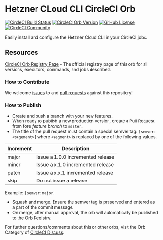 # Hetzner CLoud CLI CircleCI Orb

[![CircleCI Build Status](https://circleci.com/gh/irajtaghlidi/hcloud-cli-orb.svg?style=shield "CircleCI Build Status")](https://circleci.com/gh/irajtaghlidi/hcloud-cli-orb) [![CircleCI Orb Version](https://img.shields.io/badge/endpoint.svg?url=https://badges.circleci.io/orb/irajtaghlidi/hcloud-cli)](https://circleci.com/orbs/registry/orb/irajtaghlidi/hcloud-cli) [![GitHub License](https://img.shields.io/badge/license-MIT-lightgrey.svg)](https://raw.githubusercontent.com/irajtaghlidi/hcloud-cli-orb/master/LICENSE) [![CircleCI Community](https://img.shields.io/badge/community-CircleCI%20Discuss-343434.svg)](https://discuss.circleci.com/c/ecosystem/orbs)


Easily install and configure the Hetzner Cloud CLI in your CircleCI jobs.



## Resources

[CircleCI Orb Registry Page](https://circleci.com/orbs/registry/orb/irajtaghlidi/hcloud-cli-orb) - The official registry page of this orb for all versions, executors, commands, and jobs described.

### How to Contribute

We welcome [issues](https://github.com/irajtaghlidi/hcloud-cli-orb/issues) to and [pull requests](https://github.com/irajtaghlidi/hcloud-cli-orb/pulls) against this repository!

### How to Publish
* Create and push a branch with your new features.
* When ready to publish a new production version, create a Pull Request from fore _feature branch_ to `master`.
* The title of the pull request must contain a special semver tag: `[semver:<segement>]` where `<segment>` is replaced by one of the following values.

| Increment | Description|
| ----------| -----------|
| major     | Issue a 1.0.0 incremented release|
| minor     | Issue a x.1.0 incremented release|
| patch     | Issue a x.x.1 incremented release|
| skip      | Do not issue a release|

Example: `[semver:major]`

* Squash and merge. Ensure the semver tag is preserved and entered as a part of the commit message.
* On merge, after manual approval, the orb will automatically be published to the Orb Registry.


For further questions/comments about this or other orbs, visit the Orb Category of [CircleCI Discuss](https://discuss.circleci.com/c/orbs).

